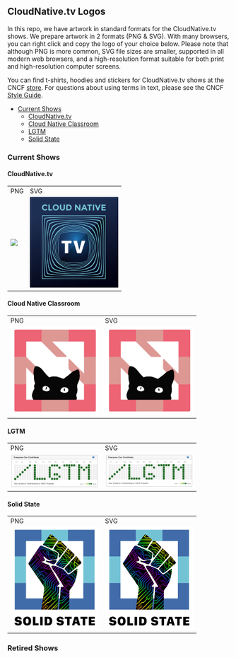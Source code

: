 ## CloudNative.tv Logos

In this repo, we have artwork in standard formats for the CloudNative.tv shows. We prepare artwork in 2 formats (PNG & SVG). With many browsers, you can right click and copy the logo of your choice below. Please note that although PNG is more common, SVG file sizes are smaller, supported in all modern web browsers, and a high-resolution format suitable for both print and high-resolution computer screens.

You can find t-shirts, hoodies and stickers for CloudNative.tv shows at the CNCF [store](https://store.cncf.io/). For questions about using terms in text, please see the CNCF [Style Guide](https://github.com/cncf/foundation/blob/master/style-guide.md).

* [Current Shows](#current-shows)
  * [CloudNative.tv](#cloudnativetv)
  * [Cloud Native Classroom](#cloud-native-classroom)
  * [LGTM](#lgtm)
  * [Solid State](#solid-state)

### Current Shows

#### CloudNative.tv

<table>
  <tr>
   <td>PNG
   </td>
   <td>SVG
   </td>
  </tr>
  <tr>
   <td><img src="cloudnativetv/cloud-native-tv-logo(1).png" width="200"></td>
   <td><img src="cloudnativetv/cloud-native-tv-logo.svg" width="200"></td>
  </tr>
</table>

#### Cloud Native Classroom

<table>
  <tr>
   <td>PNG
   </td>
   <td>SVG
   </td>
  </tr>
  <tr>
   <td><img src="show-logos/cloud-native-classroom/cncf-Kat.png" width="200"></td>
   <td><img src="show-logos/cloud-native-classroom/cncf-Kat.svg" width="200"></td>
  </tr>
</table>

#### LGTM

<table>
  <tr>
   <td>PNG
   </td>
   <td>SVG
   </td>
  </tr>
  <tr>
   <td><img src="show-logos/LGTM/cncf-logo-lgtm.png" width="200"></td>
   <td><img src="show-logos/LGTM/cncf-logo-lgtm.svg" width="200"></td>
  </tr>
</table>

#### Solid State

<table>
  <tr>
   <td>PNG
   </td>
   <td>SVG
   </td>
  </tr>
  <tr>
   <td><img src="show-logos/solid-state/cncf-logo-solidstate.png" width="200"></td>
   <td><img src="show-logos/solid-state/cncf-logos-cncf-logo-solidstate.svg" width="200"></td>
  </tr>
</table>

### Retired Shows

